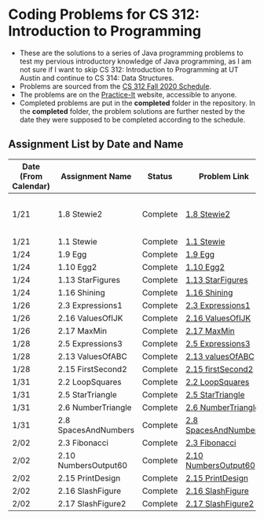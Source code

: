 # Coding Problems for CS 312: Introduction to Programming

* These are the solutions to a series of Java programming problems to test my pervious introductory knowledge of Java programming, as I am not sure if I want to skip CS 312: Introduction to Programming at UT Austin and continue to CS 314: Data Structures.
* Problems are sourced from the [CS 312 Fall 2020 Schedule](https://www.cs.utexas.edu/~scottm/cs312/schedule.htm).
* The problems are on the [Practice-It](https://practiceit.cs.washington.edu/) website, accessible to anyone.
* Completed problems are put in the **completed** folder in the repository. In the **completed** folder, the problem solutions are further nested by the date they were supposed to be completed according to the schedule.

## Assignment List by Date and Name

| Date (From Calendar) | Assignment Name      | Status   | Problem Link | Solution Link |
|------|----------------------|----------|------|-----|
| 1/21 | 1.8 Stewie2          | Complete | [1.8 Stewie2](https://practiceit.cs.washington.edu/problem/view/bjp5/chapter1/e8-Stewie2)| [1.8 Stewie2 (In Repo)](completed/january21/Stewie.java)
| 1/21 | 1.1 Stewie           | Complete | [1.1 Stewie](https://practiceit.cs.washington.edu/problem/view/bjp5/chapter1/e1-Stewie)|
| 1/24 | 1.9 Egg              | Complete | [1.9 Egg](https://practiceit.cs.washington.edu/problem/view/bjp5/chapter1/e9-Egg)|
| 1/24 | 1.10 Egg2            | Complete | [1.10 Egg2](https://practiceit.cs.washington.edu/problem/view/bjp5/chapter1/e10-Egg2)|
| 1/24 | 1.13 StarFigures     | Complete | [1.13 StarFigures](https://practiceit.cs.washington.edu/problem/view/bjp5/chapter1/e13-StarFigures)|
| 1/24 | 1.16 Shining         | Complete | [1.16 Shining](https://practiceit.cs.washington.edu/problem/view/bjp5/chapter1/e16-Shining)|
| 1/26 | 2.3 Expressions1     | Complete | [2.3 Expressions1](https://practiceit.cs.washington.edu/problem/view/bjp5/chapter2/s3-expressions1)|
| 1/26 | 2.16 ValuesOfIJK     | Complete | [2.16 ValuesOfIJK](https://practiceit.cs.washington.edu/problem/view/bjp5/chapter2/s16-valuesOfIJK)|
| 1/26 | 2.17 MaxMin          | Complete | [2.17 MaxMin](https://practiceit.cs.washington.edu/problem/view/bjp5/chapter2/s17-maxMin)|
| 1/28 | 2.5 Expressions3     | Complete | [2.5 Expressions3](https://practiceit.cs.washington.edu/problem/view/bjp5/chapter2/s5-expressions3)|
| 1/28 | 2.13 ValuesOfABC     | Complete | [2.13 valuesOfABC](https://practiceit.cs.washington.edu/problem/view/bjp5/chapter2/s13-valuesOfABC)|
| 1/28 | 2.15 FirstSecond2    | Complete | [2.15 firstSecond2](https://practiceit.cs.washington.edu/problem/view/bjp5/chapter2/s15-firstSecond2)|
| 1/31 | 2.2 LoopSquares      | Complete | [2.2 LoopSquares](https://practiceit.cs.washington.edu/problem/view/bjp5/chapter2/e2-loopSquares)|
| 1/31 | 2.5 StarTriangle     | Complete | [2.5 StarTriangle](https://practiceit.cs.washington.edu/problem/view/bjp5/chapter2/e5-starTriangle)|
| 1/31 | 2.6 NumberTriangle   | Complete | [2.6 NumberTriangle](https://practiceit.cs.washington.edu/problem/view/bjp5/chapter2/e6-numberTriangle)|
| 1/31 | 2.8 SpacesAndNumbers | Complete | [2.8 SpacesAndNumbers](https://practiceit.cs.washington.edu/problem/view/bjp5/chapter2/e8-spacesAndNumbers)|
| 2/02 | 2.3 Fibonacci        | Complete | [2.3 Fibonacci](https://practiceit.cs.washington.edu/problem/view/bjp5/chapter2/e3-fibonacci)|
| 2/02 | 2.10 NumbersOutput60 | Complete | [2.10 NumbersOutput60](https://practiceit.cs.washington.edu/problem/view/bjp5/chapter2/e10-numbersOutput60)|
| 2/02 | 2.15 PrintDesign     | Complete | [2.15 PrintDesign](https://practiceit.cs.washington.edu/problem/view/bjp5/chapter2/e15-printDesign)|
| 2/02 | 2.16 SlashFigure     | Complete | [2.16 SlashFigure](https://practiceit.cs.washington.edu/problem/view/bjp5/chapter2/e16-SlashFigure)|
| 2/02 | 2.17 SlashFigure2    | Complete | [2.17 SlashFigure2](https://practiceit.cs.washington.edu/problem/view/bjp5/chapter2/e17-SlashFigure2)|
